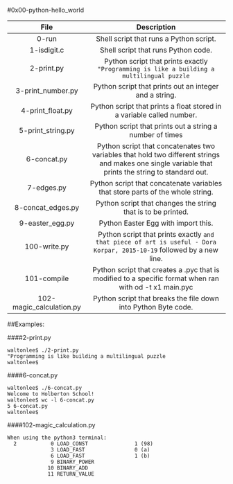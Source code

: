 #0x00-python-hello_world

|                  File                       |                     Description                     |
| :-----------------------------------------: |  :-----------------------------------------------:  |
|        0-run                        |   Shell script that runs a Python script. |
|        1-isdigit.c                  |   Shell script that runs Python code. |
|        2-print.py                   |   Python script that prints exactly ```"Programming is like a building a multilingual puzzle```  |
|        3-print_number.py            |   Python script that prints out an integer and a string. |
|        4-print_float.py             |   Python script that prints a float stored in a variable called number. |
|        5-print_string.py            |   Python script that prints out a string a number of times  |
|        6-concat.py                  |   Python script that concatenates two variables that hold two different strings and makes one single variable that prints the string to standard out.  |
|        7-edges.py                   |   Python script that concatenate variables that store parts of the whole string.  |
|        8-concat_edges.py            |   Python script that changes the string that is to be printed.  |
|        9-easter_egg.py              |   Python Easter Egg with import this.  |
|        100-write.py                 |   Python script that prints exactly ```and that piece of art is useful - Dora Korpar, 2015-10-19``` followed by a new line.
|        101-compile                  |  Python script that creates a .pyc that is modified to a specific format when ran with od -t x1 main.pyc |
|        102-magic_calculation.py     |  Python script that breaks the file down into Python Byte code.  |
##Examples:

####2-print.py
```
waltonlee$ ./2-print.py
"Programming is like building a multilingual puzzle
waltonlee$ 
```
####6-concat.py
```
waltonlee$ ./6-concat.py
Welcome to Holberton School!
waltonlee$ wc -l 6-concat.py
5 6-concat.py
waltonlee$ 
```
####102-magic_calculation.py
```
When using the python3 terminal:
  2           0 LOAD_CONST               1 (98)
              3 LOAD_FAST                0 (a)
              6 LOAD_FAST                1 (b)
              9 BINARY_POWER
             10 BINARY_ADD
             11 RETURN_VALUE
```

